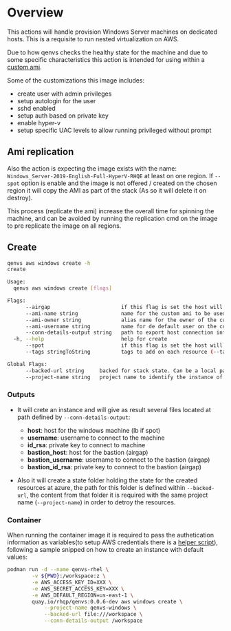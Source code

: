 # Overview

This actions will handle provision Windows Server machines on dedicated hosts. This is a requisite to run nested virtualization on AWS.

Due to how qenvs checks the healthy state for the machine and due to some specific characteristics this action is intended for using within a [custom ami](https://github.com/adrianriobo/qenvs-builder). 

Some of the customizations this image includes:

* create user with admin privileges
* setup autologin for the user
* sshd enabled
* setup auth based on private key
* enable hyper-v
* setup specific UAC levels to allow running privileged without prompt

## Ami replication

Also the action is expecting the image exists with the name: `Windows_Server-2019-English-Full-HyperV-RHQE` at least on one region. If `--spot` option is enable and the image is not offered / created on the chosen region it will copy the AMI as part of the stack (As so it will delete it on destroy).

This process (replicate the ami) increase the overall time for spinning the machine, and can be avoided by running the replication cmd on the image to pre replicate the image on all regions.

## Create

```bash
qenvs aws windows create -h
create

Usage:
  qenvs aws windows create [flags]

Flags:
      --airgap                       if this flag is set the host will be created as airgap machine. Access will done through a bastion
      --ami-name string              name for the custom ami to be used within windows machine. Check README on how to build it (default "Windows_Server-2019-English-Full-HyperV-RHQE")
      --ami-owner string             alias name for the owner of the custom AMI (default "self")
      --ami-username string          name for de default user on the custom AMI (default "ec2-user")
      --conn-details-output string   path to export host connection information (host, username and privateKey)
  -h, --help                         help for create
      --spot                         if this flag is set the host will be created only on the region set by the AWS Env (AWS_DEFAULT_REGION)
      --tags stringToString          tags to add on each resource (--tags name1=value1,name2=value2) (default [])

Global Flags:
      --backed-url string     backed for stack state. Can be a local path with format file:///path/subpath or s3 s3://existing-bucket
      --project-name string   project name to identify the instance of the stack
```

### Outputs

* It will crete an instance and will give as result several files located at path defined by `--conn-details-output`:

  * **host**: host for the windows machine (lb if spot)
  * **username**: username to connect to the machine
  * **id_rsa**: private key to connect to machine
  * **bastion_host**: host for the bastion (airgap)
  * **bastion_username**: username to connect to the bastion (airgap)
  * **bastion_id_rsa**: private key to connect to the bastion (airgap)

* Also it will create a state folder holding the state for the created resources at azure, the path for this folder is defined within `--backed-url`, the content from that folder it is required with the same project name (`--project-name`) in order to detroy the resources.

### Container

When running the container image it is required to pass the authetication information as variables(to setup AWS credentials there is a [helper script](./../../hacks/aws_setup.sh)), following a sample snipped on how to create an instance with default values:  

```bash
podman run -d --name qenvs-rhel \
        -v ${PWD}:/workspace:z \
        -e AWS_ACCESS_KEY_ID=XXX \
        -e AWS_SECRET_ACCESS_KEY=XXX \
        -e AWS_DEFAULT_REGION=us-east-1 \
        quay.io/rhqp/qenvs:0.0.6-dev aws windows create \
            --project-name qenvs-windows \
            --backed-url file:///workspace \
            --conn-details-output /workspace
```
